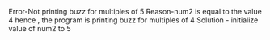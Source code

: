 Error-Not printing buzz for multiples of 5
Reason-num2 is equal to the value 4 hence , the program is printing buzz for multiples of 4
Solution - initialize value of num2 to 5
